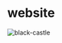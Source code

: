 # website
![black-castle](https://user-images.githubusercontent.com/130028003/233821289-2de2398b-b81b-45b3-8a43-c79b1b47deea.png)
